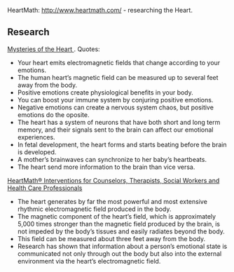 HeartMath: http://www.heartmath.com/ - researching the Heart.

## Research

[Mysteries of the Heart ](http://www.youtube.com/watch?v=Kyfm5_LLxow). Quotes:
* Your heart emits electromagnetic fields that change according to your emotions.
* The human heart’s magnetic field can be measured up to several feet away from the body.
* Positive emotions create physiological benefits in your body.
* You can boost your immune system by conjuring positive emotions.
* Negative emotions can create a nervous system chaos, but positive emotions do the oposite.
* The heart has a system of neurons that have both short and long term memory, and their signals sent to the brain can affect our emotional experiences.
* In fetal development, the heart forms and starts beating before the brain is developed.
* A mother’s brainwaves can synchronize to her baby’s heartbeats.
* The heart send more information to the brain than vice versa.

[HeartMath® Interventions for Counselors, Therapists, Social Workers and Health Care Professionals](http://hmicertification.heartmath.com/pdf/hmi-manual-7-26-12.pdf)

* The heart generates by far the most powerful and most extensive rhythmic electromagnetic field produced in the body.
* The magnetic component of the heart’s field, which is approximately 5,000 times stronger than the magnetic field produced by the brain, is not impeded by the body’s tissues and easily radiates beyond the body.
* This field can be measured about three feet away from the body.
* Research has shown that information about a person’s emotional state is communicated not only through out the body but also into the external environment via the heart’s electromagnetic field.
